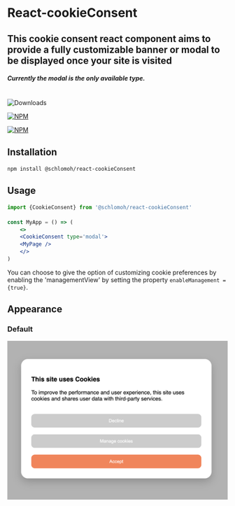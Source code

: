 # React-cookieConsent

## This cookie consent react component aims to provide a fully customizable banner or modal to be displayed once your site is visited

##### Currently the modal is the only available type.
#

![Downloads](https://img.shields.io/npm/v/@schlomoh/react-cookieconsent)

[![NPM](https://nodei.co/npm/@schlomoh/react-cookiConsent.png?compact=true)](https://nodei.co/npm/@schlomoh/react-cookieConsent/)

[![NPM](https://nodei.co/npm-dl/@schlomoh/react-cookiConsent.png?months=1)](https://nodei.co/npm/@schlomoh/react-cookieConsent/)


## Installation 
```shell
npm install @schlomoh/react-cookieConsent
```

## Usage

```jsx
import {CookieConsent} from '@schlomoh/react-cookieConsent'

const MyApp = () => (
    <>
    <CookieConsent type='modal'>
    <MyPage />
    </>
)
```

You can choose to give the option of customizing cookie preferences by enabling the 'managementView' by setting the property ```enableManagement = {true}```.

## Appearance
### Default
![example](https://github.com/schlomoh/cookieConsent/blob/main/doc-assets/cookieBannerExample.png?raw=true)
